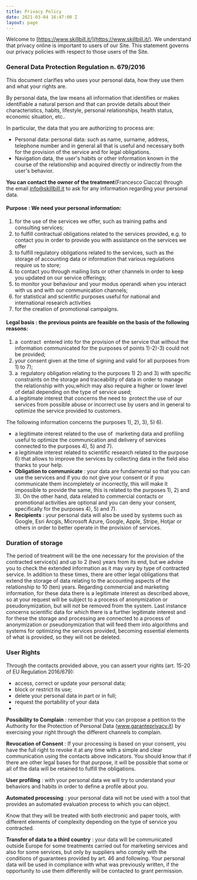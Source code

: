 ```yaml
---
title: Privacy Policy
date: 2021-03-04 16:47:00 Z
layout: page
---
```


Welcome to [https://www.skillbill.it/](https://www.skillbill.it/). We understand that privacy online is important to users of our Site. This statement governs our privacy policies with respect to those users of the Site.

### General Data Protection Regulation n. 679/2016

This document clarifies who uses your personal data, how they use them and what your rights are.

By personal data, the law means all information that identifies or makes identifiable a natural person and that can provide details about their characteristics, habits, lifestyle, personal relationships, health status, economic situation, etc..

In particular, the data that you are authorizing to process are:

 - Personal data: personal data: such as name, surname, address, telephone number
and in general all that is useful and necessary both for the provision of the service
and for legal obligations.
 - Navigation data, the user's habits or other information known in the course of the
relationship and acquired directly or indirectly from the user's behavior.

**You can contact the owner of the treatment​** (Francesco Ciacca) through the email info@skillbill.it to ask for any information regarding your personal data.

####  Purpose​ : We need your personal information:

 1. for the use of the services we offer, such as training paths and
    consulting services;
 2. to fulfill contractual obligations related to the services provided, e.g. to contact you in
order to provide you with assistance on the services we offer
 3. to fulfill regulatory obligations related to the services, such as the storage of
accounting data or information that various regulations require us to store;
 4. to contact you through mailing lists or other channels in order to keep you updated on
our service offerings;
 5. to monitor your behaviour and your modus operandi when you interact with us and
with our communication channels;
 6. for statistical and scientific purposes useful for national and international research
activities
 7. for the creation of promotional campaigns.

#### Legal basis​ : the previous points are feasible on the basis of the following reasons:
 1. a ​ contract ​ entered into for the provision of the service that without the information communicated for the purposes of points 1)-2)-3) could not be provided;
 2. your consent​ given at the time of signing and valid for all purposes from 1) to 7);
 3. a ​ regulatory obligation​ relating to the purposes 1) 2) and 3) with specific constraints on the storage and traceability of data in order to manage the relationship with you,which may also require a higher or lower level of detail depending on the type of service used;
 4. a legitimate interest that concerns the need to ​ protect the use of our services​ from possible abuse or incorrect use by users and in general to optimize the service provided to customers.

The following information concerns the purposes 1), 2), 3), 5) 6).

 - a legitimate interest related to the use of ​ marketing data​ and ​ profiling ​ useful to optimize the communication and delivery of services connected to the purposes 4), 5) and 7).
 - a legitimate interest related to​ scientific research​ related to the purpose 6) that allows to improve the services by collecting data in the field also thanks to your help.
 - **Obligation to communicate​** : your data are fundamental so that you can use the services and if you do not give your consent or if you communicate them incompletely or incorrectly, this will make it impossible to provide the same, this is related to the purposes 1), 2) and 3). On the other hand, data related to commercial contacts or promotional activities are optional and you can deny your consent, specifically for the purposes 4), 5) and 7).
 - **Recipients​** : your personal data will also be used by systems such as Google, Esri Arcgis, Microsoft Azure, Google, Apple, Stripe, Hotjar or others in order to better operate in the provision of services.

### Duration of storage

The period of treatment will be the one necessary for the provision of the contracted service(s) and up to 2 (two) years from its end, but we advise you to check the extended information as it may vary by type of contracted service. In addition to these times, there are other legal obligations that extend the storage of data relating to the accounting aspects of the relationship to 10 (ten) years. Regarding commercial and marketing information, for these data there is a legitimate interest as described above, so at your request will be subject to a process of anonymization or pseudonymization, but will not be removed from the system. Last instance concerns scientific data for which there is a further legitimate interest and for these the storage and processing are connected to a process of anonymization or pseudonymization that will feed them into algorithms and systems for optimizing the services provided, becoming essential elements of what is provided, so they will not be deleted.

### User Rights

Through the contacts provided above, you can assert your rights (art. 15-20 of EU Regulation 2016/679):

 - access, correct or update your personal data;
 - block or restrict its use;
 - delete your personal data in part or in full;
 - request the portability of your data
 - 
**Possibility to Complain**​ : remember that you can propose a petition to the Authority for the Protection of Personal Data (www.garanteprivacy.it) by exercising your right through the different channels to complain.

**Revocation of Consent**​ : If your processing is based on your consent, you have the full right to revoke it at any time with a simple and clear communication using the contacts above indicators. You should know that if there are other legal bases for that purpose, it will be possible that some or all of the data will be retained to fulfill the obligations.

**User profiling​** : with your personal data we will try to understand your behaviors and habits in order to define a profile about you.

**Automated processing​** : your personal data will not be used with a tool that provides an automated evaluation process to which you can object.

Know that they will be treated with both electronic and paper tools, with different elements of complexity depending on the type of service you contracted.

**Transfer of data to a third country**​ : your data will be communicated outside Europe for some treatments carried out for marketing services and also for some services, but only by suppliers who comply with the conditions of guarantees provided by art. 46 and following.
Your personal data will be used in compliance with what was previously written, if the opportunity to use them differently will be contacted to grant permission.